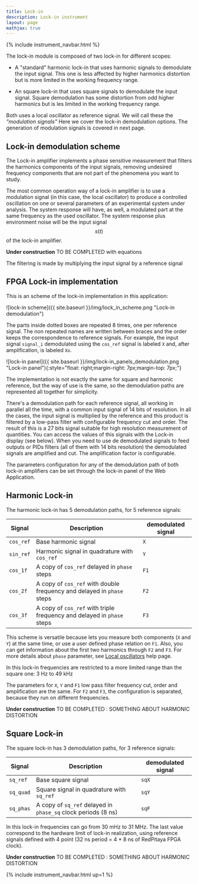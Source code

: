 ```yaml
---
title: Lock-in
description: Lock-in instrument
layout: page
mathjax: true
---
```


{% include instrument_navbar.html %}


The lock-in module is composed of two lock-in for different scopes:

 - A "standard" harmonic lock-in that uses harmonic signals to demodulate
 the input signal. This one is less affected by higher harmonics distortion but
 is more limited in the working frequency range.

 - An square lock-in that uses square signals to demodulate
 the input signal. Square demodulation has some distortion from odd higher harmonics
 but is les limited in the working frequency range.

Both uses a local oscillator as reference signal. We will call these the *"modulation signals"*
Here we cover the lock-in demodulation options. The generation of modulation signals is covered in
next page.

## Lock-in demodulation scheme

The Lock-in amplifier implements a phase sensitive measurement that filters
the harmonics components of the input signals, removing undesired frequency
components that are not part of the phenomena you want to study.

The most common operation way of a lock-in amplifier is to use a modulation signal
(in this case, the local oscillator) to produce a controlled oscillation on one or
several parameters of an experimental system under analysis. The system response
will have, as well, a modulated part at the same frequency as the used oscillator.
The system response plus environment noise will be the input signal $$s(t)$$ of the lock-in amplifier.

<div class="alert alert-warning" role="alert">
  <strong>Under construction</strong> TO BE COMPLETED with equations
</div>


The filtering is made by multiplying the input signal by a reference signal

## FPGA Lock-in implementation

This is an scheme of the lock-in implementation in this application:

![lock-in scheme]({{ site.baseurl }}/img/lock_in_scheme.png "Lock-in demodulation")

The parts inside dotted boxes are repeated 8 times, one per reference signal. The non repeated names are written between braces and the order keeps the correspondence to reference signals. For example, the input signal `signal_i` demodulated using the `cos_ref` signal is labeled `X` and, after amplification, is labeled `Xo`.

![lock-in panel]({{ site.baseurl }}/img/lock-in_panels_demodulation.png "Lock-in panel"){:style="float: right;margin-right: 7px;margin-top: 7px;"}

The implementation is not exactly the same for square and harmonic reference, but the
way of use is the same, so the demodulation paths are represented all together for simplicity.

There's a demodulation path for each reference signal, all working in parallel all the time, with a common input signal of 14 bits of resolution.
In all the cases, the input signal is multiplied by the reference and this product is filtered by a low-pass filter with configurable frequency cut and order. The result of this
is a 27 bits signal suitable for high resolution measurement of
quantities. You can access the values of this signals with the Lock-in display (see below). When you need to use de demodulated signals to feed outputs or PIDs filters (all of them with 14 bits resolution) the demodulated signals are amplified and cut. The amplification factor is configurable.

The parameters configuration for any of the demodulation path of both lock-in amplifiers can be set through the lock-in panel of the Web Application.

<div class="clearfix"> </div>


## Harmonic Lock-in

The harmonic lock-in has 5 demodulation paths, for 5 reference signals:

| Signal    | Description                                                            | demodulated signal |
|-----------|------------------------------------------------------------------------|--------------------|
| `cos_ref` | Base harmonic signal                                                   | `X`                |
| `sin_ref` | Harmonic signal in quadrature with `cos_ref`                           | `Y`                |
| `cos_1f`  | A copy of `cos_ref` delayed in `phase` steps                           | `F1`               |
| `cos_2f`  | A copy of `cos_ref` with double frequency and delayed in `phase` steps | `F2`               |
| `cos_3f`  | A copy of `cos_ref` with triple frequency and delayed in `phase` steps | `F3`               |

This scheme is versatile because lets you measure both components (`X` and `Y`) at the same time, or
use a user defined phase relation on `F1`. Also, you can get information about the first two harmonics through
`F2` and `F3`. For more details about `phase` parameter, see [Local oscillators](instruments_05_modulation.md) help page.

In this lock-in frequencies are restricted to a more limited range than the square one: 3 Hz to 49 kHz

The parameters for `X`, `Y` and `F1` low pass filter frequency cut, order and amplification are the same.
For `F2` and `F3`, the configuration is separated, because they run on different frequencies.


<div class="alert alert-warning" role="alert">
  <strong>Under construction</strong> TO BE COMPLETED : SOMETHING ABOUT HARMONIC DISTORTION
</div>



## Square Lock-in

The square lock-in has 3 demodulation paths, for 3 reference signals:

| Signal    | Description                                                            | demodulated signal |
|-----------|------------------------------------------------------------------------|--------------------|
| `sq_ref`  | Base square signal                                                     | `sqX`              |
| `sq_quad` | Square signal in quadrature with `sq_ref`                              | `sqY`              |
| `sq_phas` | A copy of `sq_ref` delayed in `phase_sq` clock periods (8 ns)          | `sqF`              |


In this lock-in frequencies can go from 30 mHz to 31 MHz. The last value correspond to the hardware limit of
lock-in realization, using reference signals defined with 4 point (32 ns period = 4 * 8 ns of RedPitaya FPGA clock).

<div class="alert alert-warning" role="alert">
  <strong>Under construction</strong> TO BE COMPLETED : SOMETHING ABOUT HARMONIC DISTORTION
</div>








{% include instrument_navbar.html up=1 %}
